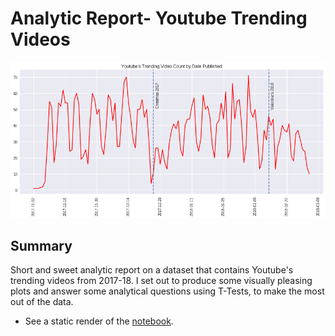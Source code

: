 # Analytic Report- Youtube Trending Videos

![banner](Deliverables/output_26_0.png)

## Summary

Short and sweet analytic report on a dataset that contains Youtube's trending videos from 2017-18. I set out to produce some visually pleasing plots and answer some analytical questions using T-Tests, to make the most out of the data.

- See a static render of the [notebook](https://miguelniblock.github.io/Analytic-Report_Youtube-Trending-Videos/Deliverables/index.html).